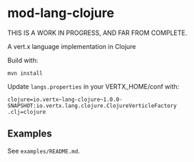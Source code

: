 # mod-lang-clojure

THIS IS A WORK IN PROGRESS, AND FAR FROM COMPLETE.

A vert.x language implementation in Clojure

Build with:

    mvn install

Update `langs.properties` in your VERTX_HOME/conf with:

    clojure=io.vertx~lang-clojure~1.0.0-SNAPSHOT:io.vertx.lang.clojure.ClojureVerticleFactory
    .clj=clojure


## Examples

See `examples/README.md`.
